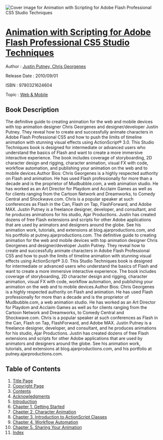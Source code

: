 ![Cover image for Animation with Scripting for Adobe Flash Professional CS5 Studio Techniques](https://imgdetail.ebookreading.net/cover/cover/web_mobile/EB9780321624604.jpg)

[Animation with Scripting for Adobe Flash Professional CS5 Studio Techniques](https://ebookreading.net/view/book/Animation+with+Scripting+for+Adobe+Flash+Professional+CS5+Studio+Techniques-EB9780321624604_1.html "Animation with Scripting for Adobe Flash Professional CS5 Studio Techniques")
====================================================================================================================

Author : [Justin Putney](https://ebookreading.net/search/author/Justin+Putney),[ Chris Georgenes](https://ebookreading.net/search/author/+Chris+Georgenes)

Release Date : 2010/09/01

ISBN : 9780321624604

Topic : [Web & Mobile](https://ebookreading.net/search/category/web-mobile)

Book Description
-----------------

The definitive guide to creating animation for the web and mobile devices with top animation designer Chris Georgenes and designer/developer Justin Putney. They reveal how to create and successfully animate characters in Adobe Flash Professional CS5 and how to push the limits of timeline animation with stunning visual effects using ActionScript® 3.0. This Studio Techniques book is designed for intermediate or advanced users who understand the basics of Flash and want to create a more immersive interactive experience. The book includes coverage of storyboarding, 2D character design and rigging, character animation, visual FX with code, workflow automation, and publishing your animation on the web and to mobile devices.Author Bios: Chris Georgenes is a highly respected authority on Flash and animation. He has used Flash professionally for more than a decade and is the proprietor of Mudbubble.com, a web animation studio. He has worked as an Art Director for Playdom and Acclaim Games as well as for clients ranging from the Cartoon Network and Dreamworks, to Comedy Central and Shockwave.com. Chris is a popular speaker at such conferences as Flash in the Can, Flash on Tap, FlashForward, and Adobe MAX. Justin Putney is a freelance designer, developer, and consultant, and he produces animations for his studio, Ajar Productions. Justin has created dozens of free Flash extensions and scripts for other Adobe applications that are used by animators and designers around the globe. See his animation work, tutorials, and extensions at blog.ajarproductions.com, and his portfolio at putney.ajarproductions.com.
              The definitive guide to creating animation for the web and mobile devices with top animation designer Chris Georgenes and designer/developer Justin Putney. They reveal how to create and successfully animate characters in Adobe Flash Professional CS5 and how to push the limits of timeline animation with stunning visual effects using ActionScript® 3.0. This Studio Techniques book is designed for intermediate or advanced users who understand the basics of Flash and want to create a more immersive interactive experience. The book includes coverage of storyboarding, 2D character design and rigging, character animation, visual FX with code, workflow automation, and publishing your animation on the web and to mobile devices.Author Bios: Chris Georgenes is a highly respected authority on Flash and animation. He has used Flash professionally for more than a decade and is the proprietor of Mudbubble.com, a web animation studio. He has worked as an Art Director for Playdom and Acclaim Games as well as for clients ranging from the Cartoon Network and Dreamworks, to Comedy Central and Shockwave.com. Chris is a popular speaker at such conferences as Flash in the Can, Flash on Tap, FlashForward, and Adobe MAX. Justin Putney is a freelance designer, developer, and consultant, and he produces animations for his studio, Ajar Productions. Justin has created dozens of free Flash extensions and scripts for other Adobe applications that are used by animators and designers around the globe. See his animation work, tutorials, and extensions at blog.ajarproductions.com, and his portfolio at putney.ajarproductions.com.
              
Table of Contents
-----------------

1. [Title Page](https://ebookreading.net/view/book/Animation+with+Scripting+for+Adobe+Flash+Professional+CS5+Studio+Techniques-EB9780321624604_3.html)
1. [Copyright Page](https://ebookreading.net/view/book/Animation+with+Scripting+for+Adobe+Flash+Professional+CS5+Studio+Techniques-EB9780321624604_4.html)
1. [Contents](https://ebookreading.net/view/book/Animation+with+Scripting+for+Adobe+Flash+Professional+CS5+Studio+Techniques-EB9780321624604_5.html)
1. [Acknowledgments](https://ebookreading.net/view/book/Animation+with+Scripting+for+Adobe+Flash+Professional+CS5+Studio+Techniques-EB9780321624604_6.html)
1. [Introduction](https://ebookreading.net/view/book/Animation+with+Scripting+for+Adobe+Flash+Professional+CS5+Studio+Techniques-EB9780321624604_7.html)
1. [Chapter 1. Getting Started](https://ebookreading.net/view/book/Animation+with+Scripting+for+Adobe+Flash+Professional+CS5+Studio+Techniques-EB9780321624604_8.html)
1. [Chapter 2. Character Animation](https://ebookreading.net/view/book/Animation+with+Scripting+for+Adobe+Flash+Professional+CS5+Studio+Techniques-EB9780321624604_9.html)
1. [Chapter 3. Introduction to ActionScript Classes](https://ebookreading.net/view/book/Animation+with+Scripting+for+Adobe+Flash+Professional+CS5+Studio+Techniques-EB9780321624604_10.html)
1. [Chapter 4. Workflow Automation](https://ebookreading.net/view/book/Animation+with+Scripting+for+Adobe+Flash+Professional+CS5+Studio+Techniques-EB9780321624604_11.html)
1. [Chapter 5. Sharing Your Animation](https://ebookreading.net/view/book/Animation+with+Scripting+for+Adobe+Flash+Professional+CS5+Studio+Techniques-EB9780321624604_12.html)
1. [Index](https://ebookreading.net/view/book/Animation+with+Scripting+for+Adobe+Flash+Professional+CS5+Studio+Techniques-EB9780321624604_13.html)
